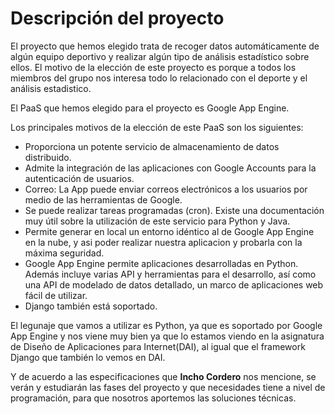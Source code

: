 # Descripción del proyecto #

El proyecto que hemos elegido trata de recoger datos automáticamente de algún equipo deportivo y realizar algún tipo de análisis estadístico sobre ellos. El motivo de la elección de este proyecto es porque a todos los miembros del grupo nos interesa todo lo relacionado con el deporte y el análisis estadistico.

El PaaS que hemos elegido para el proyecto es Google App Engine.

Los principales motivos de la elección de este PaaS son los siguientes:

+ Proporciona un potente servicio de almacenamiento de datos distribuido. 
+ Admite la integración de las aplicaciones con Google Accounts para la autenticación de usuarios. 
+ Correo: La App puede enviar correos electrónicos a los usuarios por medio de las herramientas de Google. 
+ Se puede realizar tareas programadas (cron). Existe una documentación muy útil sobre la utilización de este servicio para Python y Java.
+ Permite generar en local un entorno idéntico al de Google App Engine en la nube, y asi poder realizar nuestra aplicacion y probarla con la máxima seguridad.
+ Google App Engine  permite aplicaciones desarrolladas en Python. Además incluye varias API y herramientas para el desarrollo, así como una API de modelado de datos detallado, un marco de aplicaciones web fácil de utilizar.
+ Django también está soportado.

El legunaje que vamos a utilizar es Python, ya que es soportado por Google App Engine y nos viene muy bien ya que lo estamos viendo en la asignatura de Diseño de Aplicaciones para Internet(DAI), al igual que el framework Django que también lo vemos en DAI.

Y de acuerdo a las especificaciones que __Incho Cordero__ nos mencione, se verán y estudiarán las fases del proyecto y que necesidades tiene a nivel de programación, para que nosotros aportemos las soluciones técnicas.
